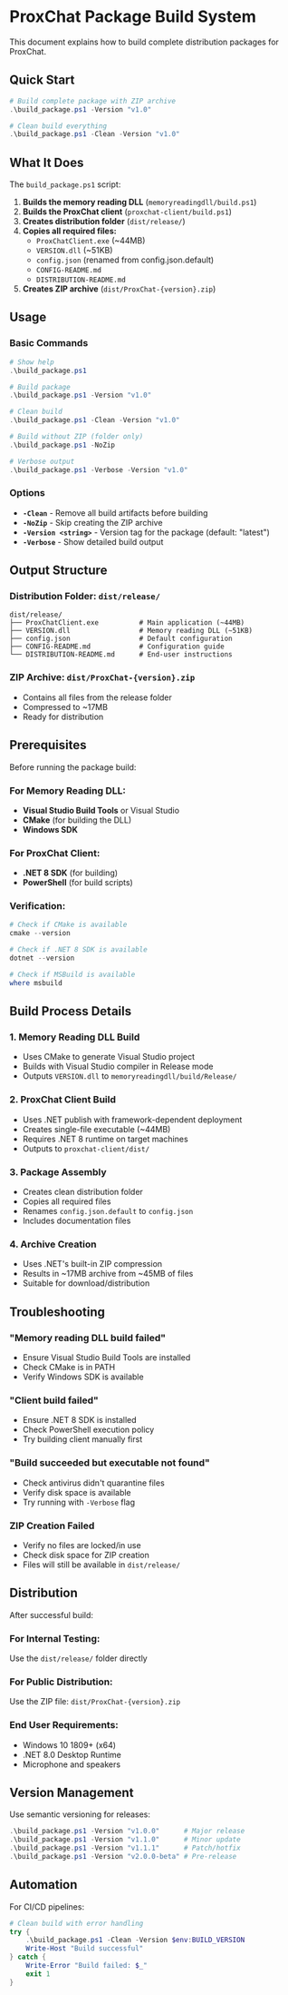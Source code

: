 # ProxChat Package Build System

This document explains how to build complete distribution packages for ProxChat.

## Quick Start

```powershell
# Build complete package with ZIP archive
.\build_package.ps1 -Version "v1.0"

# Clean build everything
.\build_package.ps1 -Clean -Version "v1.0"
```

## What It Does

The `build_package.ps1` script:

1. **Builds the memory reading DLL** (`memoryreadingdll/build.ps1`)
2. **Builds the ProxChat client** (`proxchat-client/build.ps1`)
3. **Creates distribution folder** (`dist/release/`)
4. **Copies all required files:**
   - `ProxChatClient.exe` (~44MB)
   - `VERSION.dll` (~51KB)
   - `config.json` (renamed from config.json.default)
   - `CONFIG-README.md`
   - `DISTRIBUTION-README.md`
5. **Creates ZIP archive** (`dist/ProxChat-{version}.zip`)

## Usage

### Basic Commands

```powershell
# Show help
.\build_package.ps1

# Build package
.\build_package.ps1 -Version "v1.0"

# Clean build
.\build_package.ps1 -Clean -Version "v1.0"

# Build without ZIP (folder only)
.\build_package.ps1 -NoZip

# Verbose output
.\build_package.ps1 -Verbose -Version "v1.0"
```

### Options

- **`-Clean`** - Remove all build artifacts before building
- **`-NoZip`** - Skip creating the ZIP archive
- **`-Version <string>`** - Version tag for the package (default: "latest")
- **`-Verbose`** - Show detailed build output

## Output Structure

### Distribution Folder: `dist/release/`

```
dist/release/
├── ProxChatClient.exe          # Main application (~44MB)
├── VERSION.dll                 # Memory reading DLL (~51KB)
├── config.json                 # Default configuration
├── CONFIG-README.md            # Configuration guide
└── DISTRIBUTION-README.md      # End-user instructions
```

### ZIP Archive: `dist/ProxChat-{version}.zip`

- Contains all files from the release folder
- Compressed to ~17MB
- Ready for distribution

## Prerequisites

Before running the package build:

### For Memory Reading DLL:

- **Visual Studio Build Tools** or Visual Studio
- **CMake** (for building the DLL)
- **Windows SDK**

### For ProxChat Client:

- **.NET 8 SDK** (for building)
- **PowerShell** (for build scripts)

### Verification:

```powershell
# Check if CMake is available
cmake --version

# Check if .NET 8 SDK is available
dotnet --version

# Check if MSBuild is available
where msbuild
```

## Build Process Details

### 1. Memory Reading DLL Build

- Uses CMake to generate Visual Studio project
- Builds with Visual Studio compiler in Release mode
- Outputs `VERSION.dll` to `memoryreadingdll/build/Release/`

### 2. ProxChat Client Build

- Uses .NET publish with framework-dependent deployment
- Creates single-file executable (~44MB)
- Requires .NET 8 runtime on target machines
- Outputs to `proxchat-client/dist/`

### 3. Package Assembly

- Creates clean distribution folder
- Copies all required files
- Renames `config.json.default` to `config.json`
- Includes documentation files

### 4. Archive Creation

- Uses .NET's built-in ZIP compression
- Results in ~17MB archive from ~45MB of files
- Suitable for download/distribution

## Troubleshooting

### "Memory reading DLL build failed"

- Ensure Visual Studio Build Tools are installed
- Check CMake is in PATH
- Verify Windows SDK is available

### "Client build failed"

- Ensure .NET 8 SDK is installed
- Check PowerShell execution policy
- Try building client manually first

### "Build succeeded but executable not found"

- Check antivirus didn't quarantine files
- Verify disk space is available
- Try running with `-Verbose` flag

### ZIP Creation Failed

- Verify no files are locked/in use
- Check disk space for ZIP creation
- Files will still be available in `dist/release/`

## Distribution

After successful build:

### For Internal Testing:

Use the `dist/release/` folder directly

### For Public Distribution:

Use the ZIP file: `dist/ProxChat-{version}.zip`

### End User Requirements:

- Windows 10 1809+ (x64)
- .NET 8.0 Desktop Runtime
- Microphone and speakers

## Version Management

Use semantic versioning for releases:

```powershell
.\build_package.ps1 -Version "v1.0.0"      # Major release
.\build_package.ps1 -Version "v1.1.0"      # Minor update
.\build_package.ps1 -Version "v1.1.1"      # Patch/hotfix
.\build_package.ps1 -Version "v2.0.0-beta" # Pre-release
```

## Automation

For CI/CD pipelines:

```powershell
# Clean build with error handling
try {
    .\build_package.ps1 -Clean -Version $env:BUILD_VERSION
    Write-Host "Build successful"
} catch {
    Write-Error "Build failed: $_"
    exit 1
}
```
